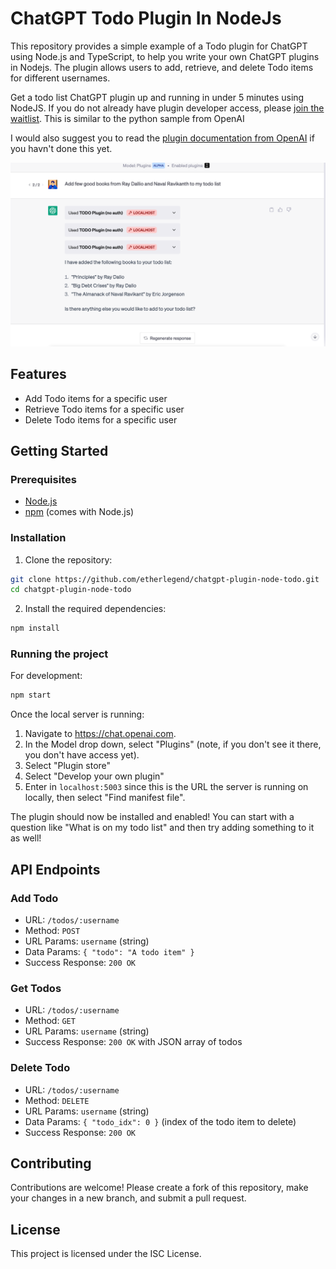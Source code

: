 # ChatGPT Todo Plugin In NodeJs

This repository provides a simple example of a Todo plugin for ChatGPT using Node.js and TypeScript, to help you write your own ChatGPT plugins in Nodejs. The plugin allows users to add, retrieve, and delete Todo items for different usernames.

Get a todo list ChatGPT plugin up and running in under 5 minutes using NodeJS. If you do not already have plugin developer access, please [join the waitlist](https://openai.com/waitlist/plugins). This is similar to the python sample from OpenAI 

I would also suggest you to read the [plugin documentation from OpenAI](https://platform.openai.com/docs/plugins/) if you havn't done this yet.

![image info](./Demo.png)

## Features

- Add Todo items for a specific user
- Retrieve Todo items for a specific user
- Delete Todo items for a specific user

## Getting Started

### Prerequisites

- [Node.js](https://nodejs.org/en/download/)
- [npm](https://www.npmjs.com/get-npm) (comes with Node.js)

### Installation

1. Clone the repository:

```sh
git clone https://github.com/etherlegend/chatgpt-plugin-node-todo.git
cd chatgpt-plugin-node-todo
```

2. Install the required dependencies:

```sh
npm install
```

### Running the project

For development:

```sh
npm start
```



Once the local server is running:

1. Navigate to https://chat.openai.com. 
2. In the Model drop down, select "Plugins" (note, if you don't see it there, you don't have access yet).
3. Select "Plugin store"
4. Select "Develop your own plugin"
5. Enter in `localhost:5003` since this is the URL the server is running on locally, then select "Find manifest file".

The plugin should now be installed and enabled! You can start with a question like "What is on my todo list" and then try adding something to it as well! 

## API Endpoints

### Add Todo

- URL: `/todos/:username`
- Method: `POST`
- URL Params: `username` (string)
- Data Params: `{ "todo": "A todo item" }`
- Success Response: `200 OK`

### Get Todos

- URL: `/todos/:username`
- Method: `GET`
- URL Params: `username` (string)
- Success Response: `200 OK` with JSON array of todos

### Delete Todo

- URL: `/todos/:username`
- Method: `DELETE`
- URL Params: `username` (string)
- Data Params: `{ "todo_idx": 0 }` (index of the todo item to delete)
- Success Response: `200 OK`

## Contributing

Contributions are welcome! Please create a fork of this repository, make your changes in a new branch, and submit a pull request.

## License

This project is licensed under the ISC License.
